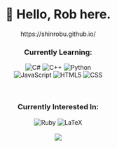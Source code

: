 <h1 align = "center">👋 Hello, Rob here.</h1>



<p align="center">
https://shinrobu.github.io/ 
</p>

<h3 align="center">Currently Learning:</h3>

<p align="center">
  <img alt = "C#" src = "https://img.shields.io/badge/-C%23-brightgreen?style=for-the-badge&logo=csharp">
  <img alt = "C++" src = "https://img.shields.io/badge/-C%2B%2B-00599C?style=for-the-badge&logo=cplusplus">
  <img alt = "Python" src = "https://img.shields.io/badge/-Python-3776AB?style=for-the-badge&logo=Python&logoColor=white">
  <br>
  <img alt = "JavaScript" src = "https://img.shields.io/badge/-JavaScript-orange?style=for-the-badge&logo=javascript">
  <img alt = "HTML5" src = "https://img.shields.io/badge/-HTML5-E34F26?style=for-the-badge&logo=html5&logoColor=white">
  <img alt = "CSS" src = "https://img.shields.io/badge/-CSS-1572B6?style=for-the-badge&logo=css3">
</p>
<br>

<h3 align="center">Currently Interested In:</h3>

<p align = "center">
  <img alt = "Ruby" src = "https://img.shields.io/badge/-Ruby-FF0000?style=for-the-badge&logo=Ruby">
  <img alt = "LaTeX" src = "https://img.shields.io/badge/-LaTeX-008080?style=for-the-badge&logo=latex">
  <br>
  <br>
  <img src = "https://github-readme-stats.vercel.app/api?username=shinrobu&theme=material-palenight">
</p>

<!---
shinrobu/shinrobu is a ✨ special ✨ repository because its `README.md` (this file) appears on your GitHub profile.
You can click the Preview link to take a look at your changes.
--->
